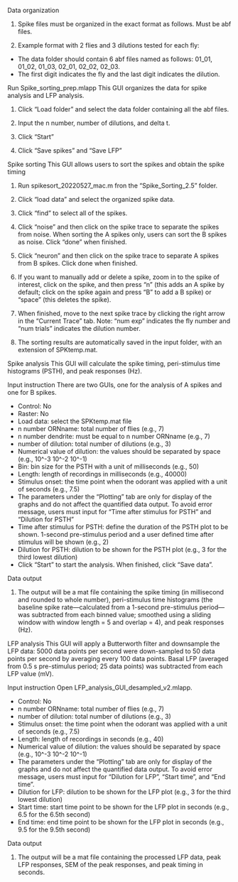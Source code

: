 Data organization
1. Spike files must be organized in the exact format as follows. Must be abf files.

2. Example format with 2 flies and 3 dilutions tested for each fly:
- The data folder should contain 6 abf files named as follows: 01_01, 01_02, 01_03, 02_01, 02_02, 02_03.
- The first digit indicates the fly and the last digit indicates the dilution.

Run Spike_sorting_prep.mlapp
This GUI organizes the data for spike analysis and LFP analysis.

1. Click “Load folder” and select the data folder containing all the abf files.

2. Input the n number, number of dilutions, and delta t.

3. Click “Start”

4. Click “Save spikes” and “Save LFP”

Spike sorting
This GUI allows users to sort the spikes and obtain the spike timing

1. Run spikesort_20220527_mac.m fron the “Spike_Sorting_2.5” folder.

2. Click “load data” and select the organized spike data.

3. Click “find” to select all of the spikes.

4. Click “noise” and then click on the spike trace to separate the spikes from noise. When sorting the A spikes only, users can sort the B spikes as noise. Click “done” when finished.

5. Click “neuron” and then click on the spike trace to separate A spikes from B spikes. Click done when finished.

6. If you want to manually add or delete a spike, zoom in to the spike of interest, click on the spike, and then press “n” (this adds an A spike by default; click on the spike again and press “B” to add a B spike) or “space” (this deletes the spike).

7. When finished, move to the next spike trace by clicking the right arrow in the “Current Trace” tab. Note: “num exp” indicates the fly number and “num trials” indicates the dilution number.

8. The sorting results are automatically saved in the input folder, with an extension of SPKtemp.mat.

Spike analysis
This GUI will calculate the spike timing, peri-stimulus time histograms (PSTH), and peak responses (Hz).

Input instruction
There are two GUIs, one for the analysis of A spikes and one for B spikes.
- Control: No
- Raster: No
- Load data: select the SPKtemp.mat file
-  n number ORNname: total number of flies (e.g., 7)
-  n number dendrite: must be equal to n number ORNname (e.g., 7)
- number of dilution: total number of dilutions (e.g., 3)
- Numerical value of dilution: the values should be separated by space (e.g., 10^-3 10^-2 10^-1)
- Bin: bin size for the PSTH with a unit of milliseconds (e.g., 50)
- Length: length of recordings in milliseconds (e.g., 40000)
- Stimulus onset: the time point when the odorant was applied with a unit of seconds (e.g., 7.5)
- The parameters under the “Plotting” tab are only for display of the graphs and do not affect the quantified data output. To avoid error message, users must input for “Time after stimulus for PSTH” and “Dilution for PSTH”
- Time after stimulus for PSTH: define the duration of the PSTH plot to be shown. 1-second pre-stimulus period and a user defined time after stimulus will be shown (e.g., 2)
- Dilution for PSTH: dilution to be shown for the PSTH plot (e.g., 3 for the third lowest dilution)
- Click “Start” to start the analysis. When finished, click “Save data”.

Data output
1. The output will be a mat file containing the spike timing (in millisecond and rounded to whole number), peri-stimulus time histograms (the baseline spike rate—calculated from a 1-second pre-stimulus period—was subtracted from each binned value; smoothed using a sliding window with window length = 5 and overlap = 4), and peak responses (Hz). 

LFP analysis
This GUI will apply a Butterworth filter and downsample the LFP data: 5000 data points per second were down-sampled to 50 data points per second by averaging every 100 data points. Basal LFP (averaged from 0.5 s pre-stimulus period; 25 data points) was subtracted from each LFP value (mV).

Input instruction
Open LFP_analysis_GUI_desampled_v2.mlapp.
- Control: No
- n number ORNname: total number of flies (e.g., 7)
- number of dilution: total number of dilutions (e.g., 3)
- Stimulus onset: the time point when the odorant was applied with a unit of seconds (e.g., 7.5)
- Length: length of recordings in seconds (e.g., 40)
- Numerical value of dilution: the values should be separated by space (e.g., 10^-3 10^-2 10^-1)
- The parameters under the “Plotting” tab are only for display of the graphs and do not affect the quantified data output. To avoid error message, users must input for “Dilution for LFP”, “Start time”, and “End time”.
- Dilution for LFP: dilution to be shown for the LFP plot (e.g., 3 for the third lowest dilution)
- Start time: start time point to be shown for the LFP plot in seconds (e.g., 6.5 for the 6.5th second)
- End time: end time point to be shown for the LFP plot in seconds (e.g., 9.5 for the 9.5th second)

Data output
1. The output will be a mat file containing the processed LFP data, peak LFP responses, SEM of the peak responses, and peak timing in seconds.
